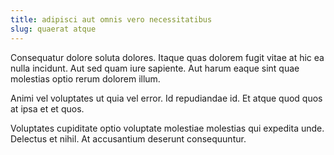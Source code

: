 ```yaml
---
title: adipisci aut omnis vero necessitatibus
slug: quaerat atque
---
```


Consequatur dolore soluta dolores. Itaque quas dolorem fugit vitae at hic ea nulla incidunt. Aut sed quam iure sapiente. Aut harum eaque sint quae molestias optio rerum dolorem illum.

Animi vel voluptates ut quia vel error. Id repudiandae id. Et atque quod quos at ipsa et et quos.

Voluptates cupiditate optio voluptate molestiae molestias qui expedita unde. Delectus et nihil. At accusantium deserunt consequuntur.
